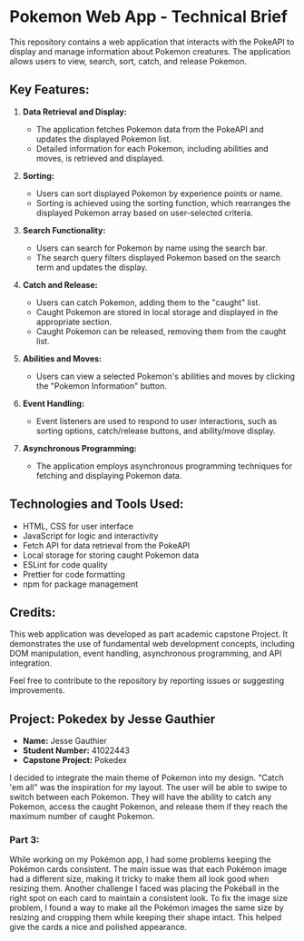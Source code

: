 
# Pokemon Web App - Technical Brief

This repository contains a web application that interacts with the PokeAPI to display and manage information about Pokemon creatures. The application allows users to view, search, sort, catch, and release Pokemon.

## Key Features:

1. **Data Retrieval and Display:**
   - The application fetches Pokemon data from the PokeAPI and updates the displayed Pokemon list.
   - Detailed information for each Pokemon, including abilities and moves, is retrieved and displayed.

2. **Sorting:**
   - Users can sort displayed Pokemon by experience points or name.
   - Sorting is achieved using the sorting function, which rearranges the displayed Pokemon array based on user-selected criteria.

3. **Search Functionality:**
   - Users can search for Pokemon by name using the search bar.
   - The search query filters displayed Pokemon based on the search term and updates the display.

4. **Catch and Release:**
   - Users can catch Pokemon, adding them to the "caught" list.
   - Caught Pokemon are stored in local storage and displayed in the appropriate section.
   - Caught Pokemon can be released, removing them from the caught list.

5. **Abilities and Moves:**
   - Users can view a selected Pokemon's abilities and moves by clicking the "Pokemon Information" button.

6. **Event Handling:**
   - Event listeners are used to respond to user interactions, such as sorting options, catch/release buttons, and ability/move display.

7. **Asynchronous Programming:**
   - The application employs asynchronous programming techniques for fetching and displaying Pokemon data.

## Technologies and Tools Used:

- HTML, CSS for user interface
- JavaScript for logic and interactivity
- Fetch API for data retrieval from the PokeAPI
- Local storage for storing caught Pokemon data
- ESLint for code quality
- Prettier for code formatting
- npm for package management

## Credits:

This web application was developed as part academic capstone Project. It demonstrates the use of fundamental web development concepts, including DOM manipulation, event handling, asynchronous programming, and API integration.

Feel free to contribute to the repository by reporting issues or suggesting improvements.

## Project: Pokedex by Jesse Gauthier

- **Name:** Jesse Gauthier
- **Student Number:** 41022443
- **Capstone Project:** Pokedex

I decided to integrate the main theme of Pokemon into my design. "Catch 'em all" was the inspiration for my layout. The user will be able to swipe to switch between each Pokemon. They will have the ability to catch any Pokemon, access the caught Pokemon, and release them if they reach the maximum number of caught Pokemon.

### Part 3:

While working on my Pokémon app, I had some problems keeping the Pokémon cards consistent. The main issue was that each Pokémon image had a different size, making it tricky to make them all look good when resizing them.
Another challenge I faced was placing the Pokéball in the right spot on each card to maintain a consistent look.
To fix the image size problem, I found a way to make all the Pokémon images the same size by resizing and cropping them while keeping their shape intact. This helped give the cards a nice and polished appearance.

